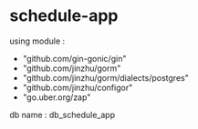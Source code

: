 # schedule-app

using module :
- "github.com/gin-gonic/gin"
- "github.com/jinzhu/gorm"
- "github.com/jinzhu/gorm/dialects/postgres"
- "github.com/jinzhu/configor"
- "go.uber.org/zap"

db name : db_schedule_app
